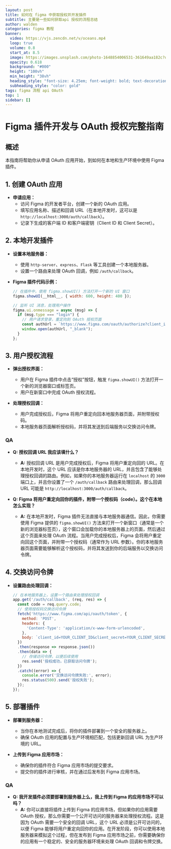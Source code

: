 ```yaml
---
layout: post
title: 如何在 figma 中获取授权并开发插件
subtitle: 主要是一些如何获取api 授权的流程总结
author: walden
categories: figma 教程
banner:
  video: https://vjs.zencdn.net/v/oceans.mp4
  loop: true
  volume: 0.8
  start_at: 8.5
  image: https://images.unsplash.com/photo-1648854006531-361649aa182c?q=80&w=3270&auto=format&fit=crop&ixlib=rb-4.0.3&ixid=M3wxMjA3fDB8MHxwaG90by1wYWdlfHx8fGVufDB8fHx8fA%3D%3D
  opacity: 0.618
  background: "#000"
  height: "100vh"
  min_height: "38vh"
  heading_style: "font-size: 4.25em; font-weight: bold; text-decoration: underline"
  subheading_style: "color: gold"
tags: figma 流程 api OAuth
top: 1
sidebar: []
---
```


# Figma 插件开发与 OAuth 授权完整指南

## 概述
本指南将帮助你从申请 OAuth 应用开始，到如何在本地和生产环境中使用 Figma 插件。

## 1. 创建 OAuth 应用
- **申请应用：**
  - 访问 Figma 的开发者平台，创建一个新的 OAuth 应用。
  - 填写应用名称、描述和回调 URL（在本地开发时，这可以是 `http://localhost:3000/auth/callback`）。
  - 记录下生成的客户端 ID 和客户端密钥（Client ID 和 Client Secret）。

## 2. 本地开发插件
- **设置本地服务器：**
  - 使用 `http-server`、`express`、`Flask` 等工具创建一个本地服务器。
  - 设置一个路由来处理 OAuth 回调，例如 `/auth/callback`。

- **Figma 插件代码示例：**
  ```javascript
  // 在插件中，使用 figma.showUI() 方法打开一个新的 UI 窗口
  figma.showUI(__html__, { width: 600, height: 400 });

  // 监听 UI 消息，处理用户操作
  figma.ui.onmessage = async (msg) => {
    if (msg.type === "login") {
      // 用户请求登录，重定向到 OAuth 授权页面
      const authUrl = `https://www.figma.com/oauth/authorize?client_id=YOUR_CLIENT_ID&response_type=code&redirect_uri=YOUR_CALLBACK_URL`;
      window.open(authUrl, "_blank");
    }
  };
  ```

## 3. 用户授权流程
- **弹出授权界面：**
  - 用户在 Figma 插件中点击“授权”按钮，触发 `figma.showUI()` 方法打开一个新的浏览器窗口或标签页。
  - 用户在新窗口中完成 OAuth 授权流程。

- **处理授权回调：**
  - 用户完成授权后，Figma 将用户重定向回本地服务器页面，并附带授权码。
  - 本地服务器页面解析授权码，并将其发送到后端服务以交换访问令牌。

### QA
- **Q: 授权回调 URL 我应该填什么？**
  - **A:** 授权回调 URL 是用户完成授权后，Figma 将用户重定向回的 URL。在本地开发时，这个 URL 应该是你本地服务器的 URL，并且包含了能够处理授权回调的路由。例如，如果你的本地服务器运行在 `localhost` 的 `3000` 端口上，并且你设置了一个 `/auth/callback` 路由来处理回调，那么回调 URL 可能是 `http://localhost:3000/auth/callback`。

- **Q: Figma 将用户重定向回你的插件，附带一个授权码（code）。这个在本地怎么实现？**
  - **A:** 在本地开发时，Figma 插件无法直接与本地服务器通信。因此，你需要使用 Figma 提供的 `figma.showUI()` 方法来打开一个新窗口（通常是一个新的浏览器标签页），这个窗口会加载你的本地服务器上的页面，然后通过这个页面来处理 OAuth 流程。当用户完成授权后，Figma 会将用户重定向回这个页面，并附带一个授权码（通常作为 URL 参数）。你的本地服务器页面需要能够解析这个授权码，并将其发送到你的后端服务以交换访问令牌。

## 4. 交换访问令牌
- **设置路由处理回调：**
  ```javascript
  // 在本地服务器上，设置一个路由来处理授权回调
  app.get('/auth/callback', (req, res) => {
    const code = req.query.code;
    // 使用授权码交换访问令牌
    fetch('https://www.figma.com/api/oauth/token', {
      method: 'POST',
      headers: {
        'Content-Type': 'application/x-www-form-urlencoded',
      },
      body: `client_id=YOUR_CLIENT_ID&client_secret=YOUR_CLIENT_SECRET&grant_type=authorization_code&code=${code}&redirect_uri=YOUR_CALLBACK_URL`,
    })
    .then(response => response.json())
    .then(data => {
      // 存储访问令牌，以便后续使用
      res.send('授权成功，已获取访问令牌');
    })
    .catch((error) => {
      console.error('交换访问令牌失败:', error);
      res.status(500).send('授权失败');
    });
  });
  ```

## 5. 部署插件
- **部署到服务器：**
  - 当你在本地测试完成后，将你的插件部署到一个安全的服务器上。
  - 确保 OAuth 应用的配置与生产环境相匹配，包括更新回调 URL 为生产环境的 URL。

- **上传到 Figma 应用市场：**
  - 确保你的插件符合 Figma 应用市场的提交要求。
  - 提交你的插件进行审核，并在通过后发布到 Figma 应用市场。

### QA
- **Q: 我开发插件必须要部署到服务器上么，我上传到 Figma 的应用市场不可以吗？**
  - **A:** 你可以直接将插件上传到 Figma 的应用市场，但如果你的应用需要 OAuth 授权，那么你需要一个公开可访问的服务器来处理授权流程。这是因为 OAuth 需要一个安全的回调 URL，这个 URL 必须是公开可访问的，以便 Figma 能够将用户重定向回你的应用。在开发阶段，你可以使用本地服务器来模拟这个过程，但在发布到 Figma 应用市场之前，你需要确保你的应用有一个稳定的、安全的服务器环境来处理 OAuth 回调和令牌交换。

